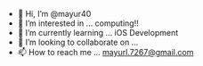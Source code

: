 - 👋 Hi, I’m @mayur40
- 👀 I’m interested in ... computing!!
- 🌱 I’m currently learning ... iOS Development 
- 💞️ I’m looking to collaborate on ...
- 📫 How to reach me ... mayurl.7267@gmail.com

<!---
mayur7267/mayur7267 is a ✨ special ✨ repository because its `README.md` (this file) appears on your GitHub profile.
You can click the Preview link to take a look at your changes.
--->

